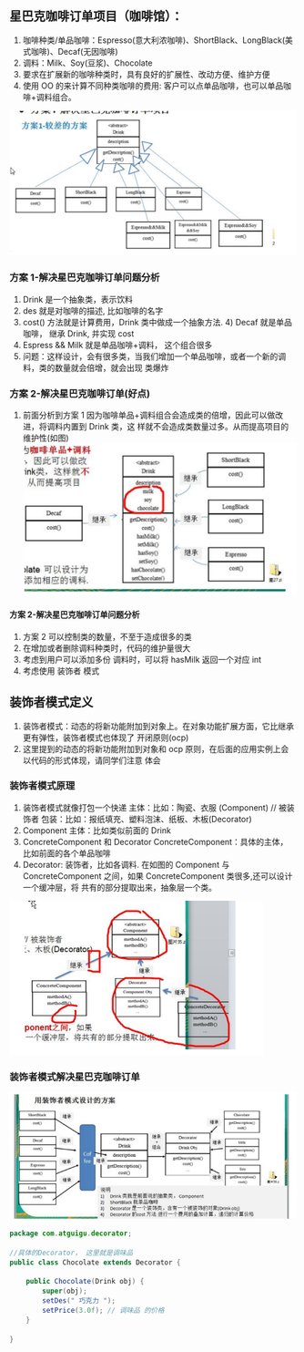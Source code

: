 ## 星巴克咖啡订单项目（咖啡馆）：
1) 咖啡种类/单品咖啡：Espresso(意大利浓咖啡)、ShortBlack、LongBlack(美式咖啡)、Decaf(无因咖啡)
2) 调料：Milk、Soy(豆浆)、Chocolate
3) 要求在扩展新的咖啡种类时，具有良好的扩展性、改动方便、维护方便
4) 使用 OO 的来计算不同种类咖啡的费用: 客户可以点单品咖啡，也可以单品咖啡+调料组合。

![image-1](images/1.png)

### 方案 1-解决星巴克咖啡订单问题分析

1) Drink 是一个抽象类，表示饮料
2) des 就是对咖啡的描述, 比如咖啡的名字
3) cost() 方法就是计算费用，Drink 类中做成一个抽象方法. 4) Decaf 就是单品咖啡， 继承 Drink, 并实现 cost
5) Espress && Milk 就是单品咖啡+调料， 这个组合很多
6) 问题：这样设计，会有很多类，当我们增加一个单品咖啡，或者一个新的调料，类的数量就会倍增，就会出现
类爆炸

### 方案 2-解决星巴克咖啡订单(好点)
1) 前面分析到方案 1 因为咖啡单品+调料组合会造成类的倍增，因此可以做改进，将调料内置到 Drink 类，这
样就不会造成类数量过多。从而提高项目的维护性(如图)
![image-1](images/2.png)

#### 方案 2-解决星巴克咖啡订单问题分析

1) 方案 2 可以控制类的数量，不至于造成很多的类
2) 在增加或者删除调料种类时，代码的维护量很大
3) 考虑到用户可以添加多份 调料时，可以将 hasMilk 返回一个对应 int
4) 考虑使用 装饰者 模式

## 装饰者模式定义
1) 装饰者模式：动态的将新功能附加到对象上。在对象功能扩展方面，它比继承更有弹性，装饰者模式也体现了
开闭原则(ocp)
2) 这里提到的动态的将新功能附加到对象和 ocp 原则，在后面的应用实例上会以代码的形式体现，请同学们注意
体会

### 装饰者模式原理
1) 装饰者模式就像打包一个快递
主体：比如：陶瓷、衣服 (Component) // 被装饰者
包装：比如：报纸填充、塑料泡沫、纸板、木板(Decorator)
2) Component 主体：比如类似前面的 Drink
3) ConcreteComponent 和 Decorator
ConcreteComponent：具体的主体，
比如前面的各个单品咖啡
4) Decorator: 装饰者，比如各调料. 在如图的 Component 与 ConcreteComponent 之间，如果 ConcreteComponent 类很多,还可以设计一个缓冲层，将
共有的部分提取出来，抽象层一个类。

![image-1](images/3.png)


### 装饰者模式解决星巴克咖啡订单

![image-1](images/4.png)

````java
package com.atguigu.decorator;

//具体的Decorator， 这里就是调味品
public class Chocolate extends Decorator {

	public Chocolate(Drink obj) {
		super(obj);
		setDes(" 巧克力 ");
		setPrice(3.0f); // 调味品 的价格
	}

}

````
````java
````
````java
````
````java
````
````java
````
````java
````
````java
````
````java
````
````java
````
````java
````
````java
````
